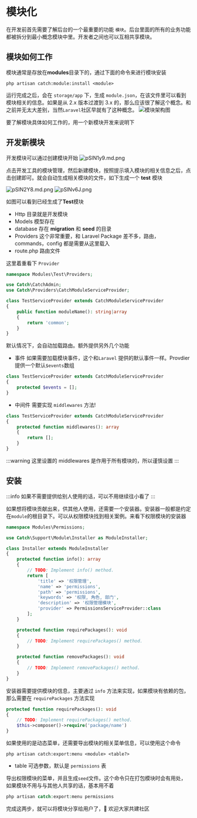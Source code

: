 # 模块化

在开发前首先需要了解后台的一个最重要的功能 `模块`。后台里面的所有的业务功能都被拆分到最小概念模块中里。开发者之间也可以互相共享模块。

## 模块如何工作

模块通常是存放在**modules**目录下的，通过下面的命令来进行模块安装

```shell
php artisan catch:module:install <module>
```

运行完成之后，会在 `storage/app` 下，生成 `module.json`，在该文件里可以看到模块相关的信息。如果是从 2.x 版本过渡到 3.x 的，那么应该很了解这个概念。和之前并无太大差别，当然`Laravel`社区早就有了这种概念。
![模块架构图](https://z3.ax1x.com/2021/04/26/gSrLz6.png)

要了解模块具体如何工作的，用一个新模块开发来说明下

## 开发新模块

开发模块可以通过创建模块开始
![pSlN1y9.md.png](https://s1.ax1x.com/2023/01/16/pSlN1y9.md.png)

点击开发工具的模块管理，然后新建模块，按照提示填入模块的相关信息之后，点击创建即可。就会自动生成相关模块的文件，如下生成一个 **test** 模块

![pSlN2Y8.md.png](https://s1.ax1x.com/2023/01/16/pSlN2Y8.md.png)
![pSlNv6J.png](https://s1.ax1x.com/2023/01/16/pSlNv6J.png)

如图可以看到已经生成了**Test**模块

- Http 目录就是开发模块
- Models 模型存在
- database 存在 **migration** 和 **seed** 的目录
- Providers 这个非常重要，和 Laravel Package 差不多，路由，commands，config 都是需要从这里载入
- route.php 路由文件

这里着重看下 `Provider`

```php
namespace Modules\Test\Providers;

use Catch\CatchAdmin;
use Catch\Providers\CatchModuleServiceProvider;

class TestServiceProvider extends CatchModuleServiceProvider
{
    public function moduleName(): string|array
    {
        return 'common';
    }
}
```

默认情况下，会自动加载路由。额外提供另外几个功能

- 事件 如果需要加载模块事件，这个和`Laravel` 提供的默认事件一样。Provdier 提供一个默认`$events`数组

```php
class TestServiceProvider extends CatchModuleServiceProvider
{
    protected $events = [];
}
```

- 中间件 需要实现 `middlewares` 方法!

```php
class TestServiceProvider extends CatchModuleServiceProvider
{
    protected function middlewares(): array
    {
        return [];
    }
}
```

:::warning
这里设置的 middlewares 是作用于所有模块的，所以谨慎设置
:::

## 安装

:::info
如果不需要提供给别人使用的话，可以不用继续往小看了
:::

如果想将模块贡献出来，供其他人使用，还需要一个安装器。安装器一般都是约定在`module`的根目录下。可以从权限模块找到相关案例。来看下权限模块的安装器

```php
namespace Modules\Permissions;

use Catch\Support\Module\Installer as ModuleInstaller;

class Installer extends ModuleInstaller
{
    protected function info(): array
    {
        // TODO: Implement info() method.
        return [
            'title' => '权限管理',
            'name' => 'permissions',
            'path' => 'permissions',
            'keywords' => '权限, 角色, 部门',
            'description' => '权限管理模块',
            'provider' => PermissionsServiceProvider::class
        ];
    }

    protected function requirePackages(): void
    {
        // TODO: Implement requirePackages() method.
    }

    protected function removePackages(): void
    {
        // TODO: Implement removePackages() method.
    }
}
```

安装器需要提供模块的信息，主要通过 `info` 方法来实现，如果模块有依赖的包，那么需要在 `requirePackages` 方法实现

```php
protected function requirePackages(): void
{
    // TODO: Implement requirePackages() method.
    $this->composer()->require('package/name')
}
```

如果使用的是动态菜单，还需要导出模块的相关菜单信息，可以使用这个命令

```shell
php artisan catch:export:menu <module> <table?>
```

- table 可选参数，默认是 `permissions` 表

导出权限模块的菜单，并且生成`seed`文件。这个命令只在打包模块时会有用处，如果模块不用与与其他人共享的话，基本用不着

```php
php artisan catch:export:menu permissions
```

完成这两步，就可以将模块分享给用户了，👏 欢迎大家共建社区
